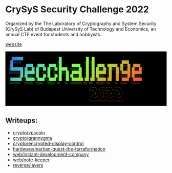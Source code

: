 # CrySyS Security Challenge 2022

Organized by the The Laboratory of Cryptography and System Security (CrySyS Lab) of 
Budapest University of Technology and Economics, an annual CTF event for students
and hobbyists.

[website](https://secchallenge.crysys.hu)

![](img.png)

## Writeups:

- [crypto/vpscoin](./crypto/vpscoin/solution/README.md)
- [crypto/grannygma](./crypto/grannygma/solution/README.md)
- [crypto/encrypted-display-control](./crypto/encrypted-display-control/solution/README.md)
- [hardware/martian-quest-the-terraformation](./hardware/martian-quest-the-terraformation/solution/README.md)
- [web/instant-development-company](./web/instant-development-company/solution/README.md)
- [web/note-keeper](./web/note-keeper/solution/README.md)
- [reverse/layers](./reverse/layers/solution/README.md)